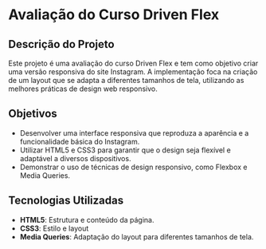 # Avaliação do Curso Driven Flex

## Descrição do Projeto

Este projeto é uma avaliação do curso Driven Flex e tem como objetivo criar uma versão responsiva do site Instagram. A implementação foca na criação de um layout que se adapta a diferentes tamanhos de tela, utilizando as melhores práticas de design web responsivo.

## Objetivos

- Desenvolver uma interface responsiva que reproduza a aparência e a funcionalidade básica do Instagram.
- Utilizar HTML5 e CSS3 para garantir que o design seja flexível e adaptável a diversos dispositivos.
- Demonstrar o uso de técnicas de design responsivo, como Flexbox e Media Queries.

## Tecnologias Utilizadas

- **HTML5**: Estrutura e conteúdo da página.
- **CSS3**: Estilo e layout
- **Media Queries**: Adaptação do layout para diferentes tamanhos de tela.
